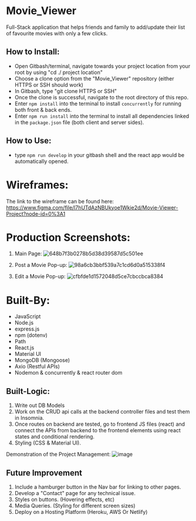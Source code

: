 # Movie_Viewer
Full-Stack application that helps friends and family to add/update their list of favourite movies with only a few clicks.

## How to Install:
* Open Gitbash/terminal, navigate towards your project location from your root by using "cd ./ project location"
* Choose a clone option from the "Movie_Viewer" repository (either HTTPS or SSH should work)
* In Gitbash, type "git clone HTTPS or SSH"
* Once the clone is successful, navigate to the root directory of this repo.
* Enter `npm install` into the terminal to install `concurrently` for running both front & back ends.
* Enter `npm run install` into the terminal to install all dependencies linked in the `package.json` file (both client and server sides).

## How to Use:
* type `npm run develop` in your gitbash shell and the react app would be automatically opened.
# Wireframes:
The link to the wireframe can be found here: 
https://www.figma.com/file/l7hUTdAzNBUkyoe1Wkie2d/Movie-Viewer-Project?node-id=0%3A1

# Production Screenshots:
1. Main Page:
![648b7f3b0278b5d38d39587d5c501ee](https://user-images.githubusercontent.com/95199209/191848760-2244aceb-2372-4c33-98e5-f86ce483ee0f.jpg)

2. Post a Movie Pop-up:
![98a6cb3bbf539a7c1cd6d0a515338f4](https://user-images.githubusercontent.com/95199209/191848805-922b66be-328c-4ab0-9ef6-8ec6d0a05ab6.jpg)

3. Edit a Movie Pop-up:
![cfbfde1d1572048d5ce7cbccbca8384](https://user-images.githubusercontent.com/95199209/191848880-77d92e82-f132-45e7-aa6d-e41546a785f4.jpg)

# Built-By:
* JavaScript
* Node.js
* express.js
* npm (dotenv)
* Path 
* React.js
* Material UI
* MongoDB (Mongoose)
* Axio (Restful APIs)
* Nodemon & concurrently & react router dom

## Built-Logic:
1. Write out DB Models
2. Work on the CRUD api calls at the backend controller files and test them in Insomnia.
3. Once routes on backend are tested, go to frontend JS files (react) and connect the APIs from backend to the frontend elements using react states and conditional rendering.
4. Styling (CSS & Material UI).

Demonstration of the Project Management:
![image](https://user-images.githubusercontent.com/95199209/191850709-7d0efeec-073a-4f23-a28d-a6c7d9b3700e.png)


## Future Improvement
1. Include a hamburger button in the Nav bar for linking to other pages.
2. Develop a "Contact" page for any technical issue.
3. Styles on buttons. (Hovering effects, etc)
4. Media Queries. (Styling for different screen sizes)
5. Deploy on a Hosting Platform (Heroku, AWS Or Netlify)
